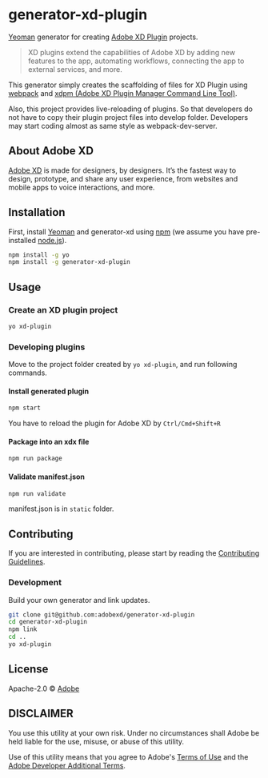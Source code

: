 # generator-xd-plugin

[Yeoman](http://yeoman.io) generator for creating [Adobe XD Plugin](https://adobexdplatform.com/) projects.

> XD plugins extend the capabilities of Adobe XD by adding new features to the app, automating workflows, connecting the app to external services, and more.

This generator simply creates the scaffolding of files for XD Plugin using [webpack](https://webpack.github.io/) and [xdpm (Adobe XD Plugin Manager Command Line Tool)](https://github.com/AdobeXD/xdpm).

Also, this project  provides live-reloading of plugins. So that developers do not have to copy their plugin project files into develop folder. Developers may start coding almost as same style as webpack-dev-server.

## About Adobe XD

[Adobe XD](https://www.adobe.com/products/xd.html) is made for designers, by designers. It’s the fastest way to design, prototype, and share any user experience, from websites and mobile apps to voice interactions, and more.

## Installation

First, install [Yeoman](http://yeoman.io) and generator-xd using [npm](https://www.npmjs.com/) (we assume you have pre-installed [node.js](https://nodejs.org/)).

```bash
npm install -g yo
npm install -g generator-xd-plugin
```

## Usage

### Create an XD plugin project

```bash
yo xd-plugin
```

### Developing plugins

Move to the project folder created by `yo xd-plugin`, and run following commands.

#### Install generated plugin

```bash
npm start
```

You have to reload the plugin for Adobe XD by `Ctrl/Cmd+Shift+R`

#### Package into an xdx file

```bash
npm run package
```

#### Validate manifest.json

```bash
npm run validate
```

manifest.json is in `static` folder.


## Contributing

If you are interested in contributing, please start by reading the [Contributing Guidelines](.github/CONTRIBUTING.md).

### Development

Build your own generator and link updates.

```bash
git clone git@github.com:adobexd/generator-xd-plugin
cd generator-xd-plugin
npm link
cd ..
yo xd-plugin
```

## License

Apache-2.0 © [Adobe](https://www.adobe.com/)

## DISCLAIMER

You use this utility at your own risk. Under no circumstances shall Adobe be held liable for the use, misuse, or abuse of this utility.

Use of this utility means that you agree to Adobe's [Terms of Use](https://www.adobe.com/legal/terms.html) and the [Adobe Developer Additional Terms](https://wwwimages2.adobe.com/content/dam/acom/en/legal/servicetou/Adobe-Developer-Additional-Terms_en_US_20180605_2200.pdf).
